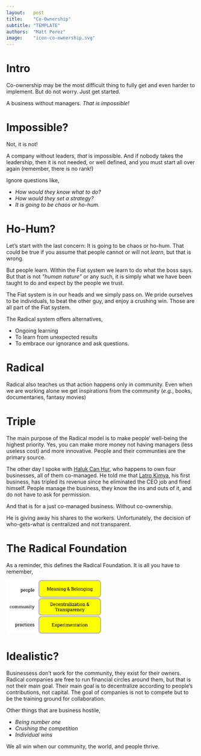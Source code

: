 ```yaml
---
layout:   post
title:    "Co-Ownership"
subtitle: "TEMPLATE"
authors:  "Matt Perez"
image:    "icon-co-ownership.svg"
---
```


<div style='display:none; '>
 <p>Co-ownership may be the most difficult thing to fully &lsquo;get,&rsquo;</p>
</div>

<h1>Intro</h1>
 <p>Co-ownership may be the most difficult thing to fully get and even harder to implement. But do not worry. Just get started.</p>
  <div class="_citation">
   <p>A business without managers. <em>That is impossible!</em></p>
  </div>

<h1>Impossible?</h1>
 <p>Not, it is not!</p>
 <p>A company without leaders, <em>that</em> is impossible. And if nobody takes the leadership, then it is not needed, or well defined, and you must start all over again (remember, there is no rank!)</p>
 <p>Ignore questions like,</p>
  <ul>
   <em>
   <li>How would they know what to do?</li>
   <li>How would they set a strategy?</li>
   <li>It is going to be chaos or ho-hum.</li>
   </em>
  </ul>

<h1>Ho-Hum?</h1>
 <p>Let&rsquo;s start with the last concern: It is going to be chaos or ho-hum. That could be true if you assume that people cannot or will not <em>learn</em>, but that is wrong.</p>
 <p>But people learn. Within the Fiat system we learn to do what the boss says. But that is not <em>&rdquo;human nature&rdquo;</em> or any such, it is simply what we have been taught to do and expect by the people we trust.</p>
 <p>The Fiat system is in our heads and we simply pass on. We pride ourselves to be individuals, to beat the other guy, and enjoy a crushing win. Those are all part of the Fiat system.</p>
 <p>The Radical system offers alternatives,</p>
  <ul>
   <li>Ongoing learning</li>
   <li>To learn from unexpected results</li>
   <li>To embrace our ignorance and ask questions.</li>
  </ul>

<h1>Radical</h1>
  <p>Radical also teaches us that action happens only in community. Even when we are working alone we get inspirations from the community (<em>e.g.</em>, books, documentaries, fantasy movies)</p>

<h1>Triple</h1>
 <p>The main purpose of the Radical model is to make people&lsquo; well-being the highest priority. Yes, you can make more money not having managers (less useless cost) and more innovative. People and their communties are the primary source.</p>
 <p>The other day I spoke with <a href="https://www.linkedin.com/in/halukcanhur/" target="_blank">Haluk Can Hur</a>, who happens to own four businesses, all of them co-managed. He told me that <a href="https://www.linkedin.com/search/results/all/?fetchDeterministicClustersOnly=true&heroEntityKey=urn%3Ali%3Aorganization%3A5148270&keywords=latro%20kimya&origin=RICH_QUERY_SUGGESTION&position=0&searchId=e92cfcd5-7f9b-4b3b-a0c0-aa4924019de7&sid=G1i&spellCorrectionEnabled=false" target="_blank">Latro Kimya</a>, his first business, has tripled its revenue since he eliminated the CEO job and fired himself. People manage the business, they know the ins and outs of it, and do not have to ask for permission.</p>
 <p>And that is for a just co-managed business. Without co-ownership.</p>
 <p>He is giving away his shares to the workers. Unfortunately, the decision of who-gets-what is centralized and not transparent.</p>

<h1>The Radical Foundation</h1>
 <p>As a reminder, this defines the Radical Foundation. It is all you have to remember,
  <div class='_center'>
   <img
    src='/assets/img/pic-the-radical-foundation.svg'
    width='50%'
    alt=''>
  </div>

<h1>Idealistic?</h1>
 <p>Businessess don&rsquo;t work for the community, they exist for their owners. Radical companies are free to run financial circles around them, but that is not their main goal. Their main goal is to decentralize according to people&rsquo;s contributions, not capital. The goal of companies is not to compete but to be the training ground for collaboration.</p>
 <p>Other things that are business hostile,</p>
  <ul>
   <li><em>Being number one</em></li>
   <li><em>Crushing the competition</em></li>
   <li><em>Individual wins</em></li>
  </ul>
 <p>We all win when our community, the world, and people thrive.</p>